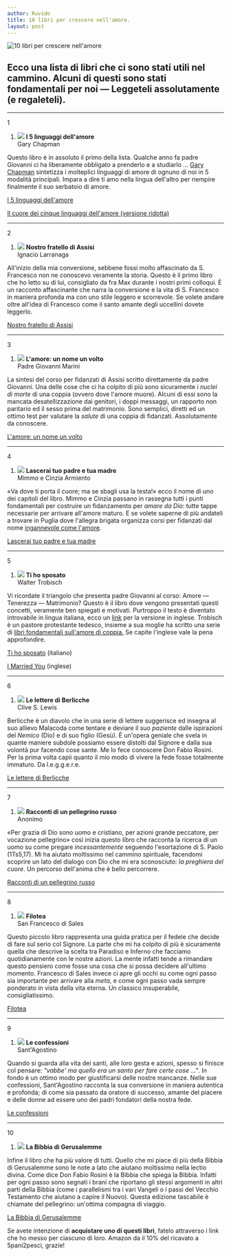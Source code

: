 ```yaml
---
author: Ruvido
title: 10 libri per crescere nell'amore.
layout: post
---
```


![10 libri per crescere nell'amore](/img/posts/10libri.jpg)

## Ecco una lista di libri che ci sono stati utili nel  cammino. Alcuni di questi sono stati fondamentali  per noi &mdash; Leggeteli assolutamente (e regaleteli).


---

<div class="ranking">1</div>

1. ![](/img/libri/5linguaggi.jpg) **I 5 linguaggi dell'amore** <br>
Gary Chapman

Questo libro è in assoluto il primo della lista. Qualche anno fa padre Giovanni ci ha liberamente obbligato a prenderlo e a studiarlo ... [Gary Chapman](http://www.amazon.it/s/?_encoding=UTF8&camp=3370&creative=24114&linkCode=ur2&lo=stripbooks&qid=1387042208&rh=n%3A411663031%2Cp_27%3AGary%20Chapman&tag=5pani2pesci-21) sintetizza i molteplici linguaggi di amore di ognuno di noi in 5 modalità principali. Impara a dire ti amo nella lingua dell'altro per riempire finalmente il suo serbatoio di amore.

[I 5 linguaggi dell'amore](http://www.amazon.it/gp/product/8801023723/ref=as_li_ss_tl?ie=UTF8&camp=3370&creative=24114&creativeASIN=8801023723&linkCode=as2&tag=5pani2pesci-21)

[Il cuore dei cinque linguaggi dell'amore (versione ridotta)](http://www.amazon.it/gp/product/880103976X/ref=as_li_ss_tl?ie=UTF8&camp=3370&creative=24114&creativeASIN=880103976X&linkCode=as2&tag=5pani2pesci-21)

---

<div class="ranking">2</div>

1. ![](/img/libri/nostrofratellodiassisi.jpg) **Nostro fratello di Assisi**<br>
Ignacio Larranaga

All'inizio della mia conversione, sebbene fossi molto affascinato da S. Francesco non ne conoscevo veramente la storia. Questo è il primo libro che ho letto su di lui, consigliato da fra Max durante i nostri primi colloqui. È un racconto affascinante che narra la conversione e la vita di S. Francesco in maniera profonda ma con uno stile leggero e scorrevole. Se volete andare oltre all'idea di Francesco come il santo amante degli uccellini dovete leggerlo.

[Nostro fratello di Assisi](http://www.amazon.it/gp/product/8825026625/ref=as_li_ss_tl?ie=UTF8&camp=3370&creative=24114&creativeASIN=8825026625&linkCode=as2&tag=5pani2pesci-21)

---

<div class="ranking">3</div>

1. ![](/img/libri/unnomeunvolto.jpg) **L'amore: un nome un volto**<br>
Padre Giovanni Marini

La sintesi del corso per fidanzati di Assisi scritto direttamente da padre Giovanni. Una delle cose che ci ha colpito di più sono sicuramente i *nuclei di morte* di una coppia (ovvero dove l'amore muore). Alcuni di essi sono la mancata desatellizzazione dai genitori, i doppi messaggi, un rapporto non paritario ed il sesso prima del matrimonio. Sono semplici, diretti ed un ottimo test per valutare la *salute* di una coppia di fidanzati. Assolutamente da conoscere.


[L'amore: un nome un volto](http://www.amazon.it/gp/product/8827005781/ref=as_li_ss_tl?ie=UTF8&camp=3370&creative=24114&creativeASIN=8827005781&linkCode=as2&tag=5pani2pesci-21)


---

<div class="ranking">4</div>

1. ![](/img/libri/lascerai.jpg) **Lascerai tuo padre e tua madre**<br> 
Mimmo e Cinzia Armiento

&laquo;Va dove ti porta il cuore; ma se sbagli usa la testa!&raquo; ecco il nome di uno dei capitoli del libro. Mimmo e Cinzia passano in rassegna tutti i punti fondamentali per costruire un fidanzamento per *amare da Dio*: tutte tappe necessarie per arrivare all'amore maturo. E se volete saperne di più andateli a trovare in Puglia dove l'allegra brigata organizza corsi per fidanzati dal nome [ingannevole come l'amore](http://www.ingannevolecomelamore.it/).   


[Lascerai tuo padre e tua madre](http://www.amazon.it/gp/product/8827005722/ref=as_li_ss_tl?ie=UTF8&camp=3370&creative=24114&creativeASIN=8827005722&linkCode=as2&tag=5pani2pesci-21)

---

<div class="ranking">5</div>

1. ![](/img/libri/tihosposato.jpg) **Ti ho sposato**<br>
Walter Trobisch

Vi ricordate il triangolo che presenta padre Giovanni al corso: Amore &mdash; Tenerezza &mdash; Matrimonio? Questo è il libro dove vengono presentati questi concetti, veramente ben spiegati e motivati. Purtroppo il testo è diventato introvabile in lingua italiana, ecco un [link](http://www.amazon.it/gp/product/B001VEIARY/ref=as_li_ss_tl?ie=UTF8&camp=3370&creative=24114&creativeASIN=B001VEIARY&linkCode=as2&tag=5pani2pesci-21) per la versione in inglese. Trobisch è un pastore protestante tedesco, insieme a sua moglie ha scritto una serie di [libri fondamentali sull'amore di coppia.](http://www.amazon.it/s/?_encoding=UTF8&camp=3370&creative=24114&field-author=Walter%20Trobisch&linkCode=ur2&search-alias=stripbooks&tag=5pani2pesci-21) Se capite l'inglese vale la pena approfondire.

[Ti ho sposato](http://www.amazon.it/gp/product/8888270558/ref=as_li_ss_tl?ie=UTF8&camp=3370&creative=24114&creativeASIN=8888270558&linkCode=as2&tag=5pani2pesci-21) (italiano)

[I Married You](http://www.amazon.it/gp/product/B001VEIARY/ref=as_li_ss_tl?ie=UTF8&camp=3370&creative=24114&creativeASIN=B001VEIARY&linkCode=as2&tag=5pani2pesci-21) (inglese)


---

<div class="ranking">6</div>

1. ![](/img/libri/berlicche.jpg) **Le lettere di Berlicche**<br>
Clive S. Lewis

Berlicche è un diavolo che in una serie di lettere suggerisce ed insegna al suo allievo Malacoda come tentare e deviare il suo *paziente* dalle ispirazioni del *Nemico* (Dio) e di suo figlio (Gesù). È un'opera geniale che svela in quante maniere subdole possiamo essere distolti dal Signore e dalla sua volontà pur facendo cose sante. Me lo fece conoscere Don Fabio Rosini. Per la prima volta capii quanto il mio modo di vivere la fede fosse totalmente immaturo. Da l.e.g.g.e.r.e.

[Le lettere di Berlicche](http://www.amazon.it/gp/product/8804487798/ref=as_li_ss_tl?ie=UTF8&camp=3370&creative=24114&creativeASIN=8804487798&linkCode=as2&tag=5pani2pesci-21)

  ---
  
<div class="ranking">7</div>

1. ![](/img/libri/pellegrinorusso.jpg) **Racconti di un pellegrino russo**<br>
Anonimo

&laquo;Per grazia di Dio sono uomo e cristiano, per azioni grande peccatore, per vocazione pellegrino&raquo; così inizia questo libro che racconta la ricerca di un uomo su come pregare *incessantemente* seguendo l'esortazione di S. Paolo (1Ts5,17). Mi ha aiutato moltissimo nel cammino spirituale, facendomi scoprire un lato del dialogo con Dio che mi era sconosciuto: *la preghiera del cuore*. Un percorso dell'anima che è bello percorrere.

[Racconti di un pellegrino russo](http://www.amazon.it/gp/product/8845254453/ref=as_li_ss_tl?ie=UTF8&camp=3370&creative=24114&creativeASIN=8845254453&linkCode=as2&tag=5pani2pesci-21)

  ---

<div class="ranking">8</div>

1. ![](/img/libri/filotea.jpg) **Filotea**<br> 
San Francesco di Sales

Questo piccolo libro rappresenta una guida pratica per il fedele che decide di fare sul serio col Signore. La parte che mi ha colpito di più è sicuramente quella che descrive la scelta tra Paradiso e Inferno che facciamo quotidianamente con le nostre azioni. La  mente infatti tende a rimandare questo pensiero come fosse una cosa che si possa decidere all'ultimo momento. Francesco di Sales invece ci apre gli occhi su come ogni passo sia importante per arrivare alla *meta*, e come ogni passo vada sempre ponderato in vista della vita eterna. Un classico insuperabile, consigliatissimo.


[Filotea](http://www.amazon.it/gp/product/8884040361/ref=as_li_ss_tl?ie=UTF8&camp=3370&creative=24114&creativeASIN=8884040361&linkCode=as2&tag=5pani2pesci-21)

---

<div class="ranking">9</div>

1. ![](/img/libri/confessioni.jpg) **Le confessioni**<br>
Sant'Agostino

Quando si guarda alla vita dei santi, alle loro gesta e azioni, spesso si finisce col pensare: *"vabbe' ma quello era un santo per fare certe cose ..."*. In fondo è un ottimo modo per giustificarsi delle nostre mancanze. Nelle sue confessioni, Sant'Agostino racconta la sua conversione in maniera autentica e profonda; di come sia passato da oratore di successo, amante del piacere e delle donne ad essere uno dei padri fondatori della nostra fede.

[Le confessioni](http://www.amazon.it/gp/product/8854119229/ref=as_li_ss_tl?ie=UTF8&camp=3370&creative=24114&creativeASIN=8854119229&linkCode=as2&tag=5pani2pesci-21)

  ---

<div class="ranking">10</div>

1. ![](/img/libri/bibbia.jpg) **La Bibbia di Gerusalemme**

Infine il libro che ha più valore di tutti. Quello che mi piace di più della Bibbia di Gerusalemme sono le note a lato che aiutano moltissimo nella lectio divina. Come dice Don Fabio Rosini è la Bibbia che spiega la Bibbia. Infatti per ogni passo sono segnati i brani che riportano gli stessi argomenti in altri parti della Bibbia (come i parallelismi tra i vari Vangeli o i passi del Vecchio Testamento che aiutano a capire il Nuovo). Questa edizione tascabile è chiamate del pellegrino: un'ottima compagna di viaggio.

[La Bibbia di Gerusalemme](http://www.amazon.it/gp/product/8810820797/ref=as_li_ss_tl?ie=UTF8&camp=3370&creative=24114&creativeASIN=8810820797&linkCode=as2&tag=5pani2pesci-21)


<div class="highlight">
Se avete intenzione di <strong>acquistare uno di questi libri</strong>, fatelo attraverso i link che ho messo per ciascuno di loro. Amazon da il 10% del ricavato a 5pani2pesci, grazie!
</div>